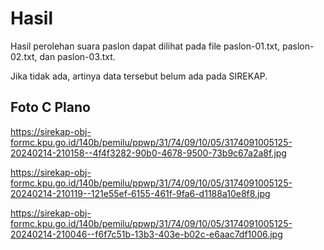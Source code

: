# Hasil

Hasil perolehan suara paslon dapat dilihat pada file paslon-01.txt, paslon-02.txt, dan paslon-03.txt.

Jika tidak ada, artinya data tersebut belum ada pada SIREKAP.

## Foto C Plano

https://sirekap-obj-formc.kpu.go.id/140b/pemilu/ppwp/31/74/09/10/05/3174091005125-20240214-210158--4f4f3282-90b0-4678-9500-73b9c67a2a8f.jpg

https://sirekap-obj-formc.kpu.go.id/140b/pemilu/ppwp/31/74/09/10/05/3174091005125-20240214-210119--121e55ef-6155-461f-9fa6-d1188a10e8f8.jpg

https://sirekap-obj-formc.kpu.go.id/140b/pemilu/ppwp/31/74/09/10/05/3174091005125-20240214-210046--f6f7c51b-13b3-403e-b02c-e6aac7df1006.jpg
